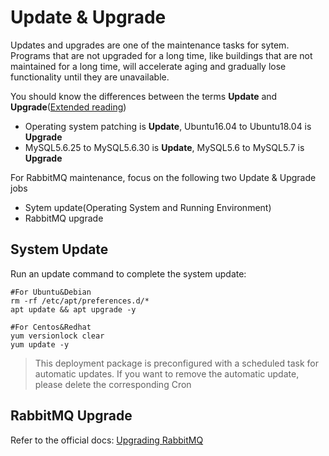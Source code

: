 # Update & Upgrade

Updates and upgrades are one of the maintenance tasks for sytem. Programs that are not upgraded for a long time, like buildings that are not maintained for a long time, will accelerate aging and gradually lose functionality until they are unavailable.

You should know the differences between the terms **Update** and **Upgrade**([Extended reading](https://support.websoft9.com/docs/faq/tech-upgrade.html#update-vs-upgrade))
- Operating system patching is **Update**, Ubuntu16.04 to Ubuntu18.04 is **Upgrade**
- MySQL5.6.25 to MySQL5.6.30 is **Update**, MySQL5.6 to MySQL5.7 is **Upgrade**

For RabbitMQ maintenance, focus on the following two Update & Upgrade jobs

- Sytem update(Operating System and Running Environment) 
- RabbitMQ upgrade 

## System Update

Run an update command to complete the system update:

``` shell
#For Ubuntu&Debian
rm -rf /etc/apt/preferences.d/*
apt update && apt upgrade -y

#For Centos&Redhat
yum versionlock clear
yum update -y
```
> This deployment package is preconfigured with a scheduled task for automatic updates. If you want to remove the automatic update, please delete the corresponding Cron

## RabbitMQ Upgrade

Refer to the official docs: [Upgrading RabbitMQ](https://www.rabbitmq.com/upgrade.html)
